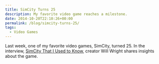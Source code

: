 ```yaml
---
title: SimCity Turns 25
description: My favorite video game reaches a milestone.
date: 2014-10-20T22:10:26+00:00
permalink: /blog/simcity-turns-25/
tags:
  - Video Games
---
```


Last week, one of my favorite video games, SimCity, turned 25. In the interview, [SimCity That I Used to Know](https://medium.com/re-form/simcity-that-i-used-to-know-d5d8c49e3e1d), creator Will Wright shares insights about the game.

